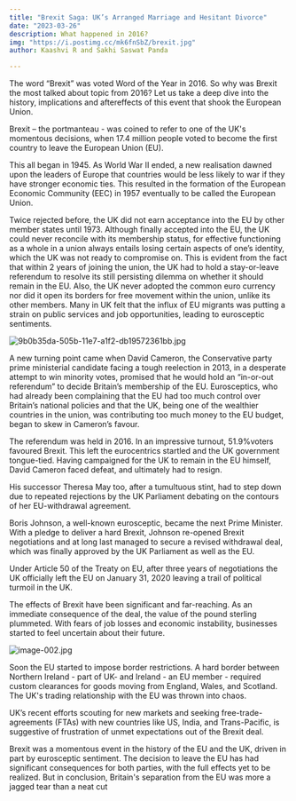 ```yaml
---
title: "Brexit Saga: UK’s Arranged Marriage and Hesitant Divorce"
date: "2023-03-26"
description: What happened in 2016?
img: "https://i.postimg.cc/mk6fnSbZ/brexit.jpg"
author: Kaashvi R and Sakhi Saswat Panda

---
```


The word “Brexit” was voted Word of the Year in 2016. So why was Brexit the most talked about topic from 2016? Let us take a deep dive into the history, implications and aftereffects of this event that shook the European Union. 

Brexit – the portmanteau - was coined to refer to one of the UK's momentous decisions, when 17.4 million people voted to become the first country to leave the European Union (EU). 

This all began in 1945. As World War II ended, a new realisation dawned upon the leaders of Europe that countries would be less likely to war if they have stronger economic ties. This resulted in the formation of the European Economic Community (EEC) in 1957 eventually to be called the European Union. 

Twice rejected before, the UK did not earn acceptance into the EU by other member states until 1973. Although finally accepted into the EU, the UK could never reconcile with its membership status, for effective functioning as a whole in a union always entails losing certain aspects of one’s identity, which the UK was not ready to compromise on. This is evident from the fact that within 2 years of joining the union, the UK had to hold a stay-or-leave referendum to resolve its still persisting dilemma on whether it should remain in the EU. Also, the UK never adopted the common euro currency nor did it open its borders for free movement within the union, unlike its other members. Many in UK felt that the influx of EU migrants was putting a strain on public services and job opportunities, leading to eurosceptic sentiments.

![9b0b35da-505b-11e7-a1f2-db19572361bb.jpg](https://i.postimg.cc/mDQwcZcQ/9b0b35da-505b-11e7-a1f2-db19572361bb.jpg)

A new turning point came when David Cameron, the Conservative party prime ministerial candidate facing a tough reelection in 2013, in a desperate attempt to win minority votes, promised that he would hold an “in-or-out referendum” to decide Britain’s membership of the EU. Eurosceptics, who had already been complaining that the EU had too much control over Britain’s national policies and that the UK, being one of the wealthier countries in the union, was contributing too much money to the EU budget, began to skew in Cameron’s favour.

The referendum was held in 2016. In an impressive turnout, 51.9%voters favoured Brexit. This left the eurocentrics startled and the UK government tongue-tied. Having campaigned for the UK to remain in the EU himself, David Cameron faced defeat, and ultimately had to resign.

His successor Theresa May too, after a tumultuous stint, had to step down due to repeated rejections by the UK Parliament debating on the contours of her EU-withdrawal agreement. 

Boris Johnson, a well-known eurosceptic, became the next Prime Minister. With a pledge to deliver a hard Brexit, Johnson re-opened Brexit negotiations and at long last managed to secure a revised withdrawal deal, which was finally approved by the UK Parliament as well as the EU. 

Under Article 50 of the Treaty on EU, after three years of negotiations the UK officially left the EU on January 31, 2020 leaving a trail of political turmoil in the UK.

The effects of Brexit have been significant and far-reaching. As an immediate consequence of the deal, the value of the pound sterling plummeted. With fears of job losses and economic instability, businesses started to feel uncertain about their future.

![image-002.jpg](https://i.postimg.cc/5N2hM8z8/image-002.jpg)

Soon the EU started to impose border restrictions. A hard border between Northern Ireland - part of UK- and Ireland - an EU member - required custom clearances for goods moving from England, Wales, and Scotland. The UK's trading relationship with the EU was thrown into chaos. 

UK’s recent efforts scouting for new markets and seeking free-trade-agreements (FTAs) with new countries like US, India, and Trans-Pacific, is suggestive of frustration of unmet expectations out of the Brexit deal. 

Brexit was a momentous event in the history of the EU and the UK, driven in part by eurosceptic sentiment. The decision to leave the EU has had significant consequences for both parties, with the full effects yet to be realized. But in conclusion, Britain's separation from the EU was more a jagged tear than a neat cut
